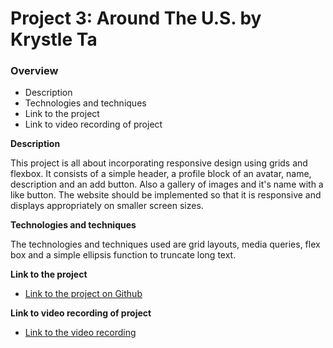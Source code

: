 # Project 3: Around The U.S. by Krystle Ta

### Overview  

* Description 
* Technologies and techniques  
* Link to the project  
* Link to video recording of project
  
**Description**
  
This project is all about incorporating responsive design using grids and flexbox. It consists of a simple header, a profile block of an avatar, name, description and an add button. Also a gallery of images and it's name with a like button. The website should be implemented so that it is responsive and displays appropriately on smaller screen sizes.

**Technologies and  techniques**  
  
The technologies and techniques used are grid layouts, media queries, flex box and a simple ellipsis function to truncate long text.
  
**Link to the project**  
  
* [Link to the project on Github](https://krystleta.github.io/se_project_aroundtheus/index.html)  
  
**Link to video recording of project**  
  
* [Link to the video recording](https://krystleta.github.io/se_project_aroundtheus/index.html)  
  

